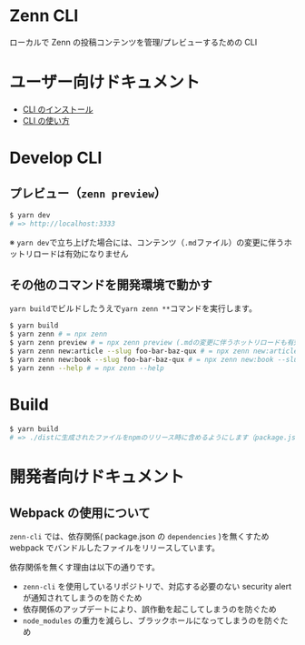 # Zenn CLI

ローカルで Zenn の投稿コンテンツを管理/プレビューするための CLI

# ユーザー向けドキュメント

- [CLI のインストール](https://zenn.dev/zenn/articles/install-zenn-cli)
- [CLI の使い方](https://zenn.dev/zenn/articles/zenn-cli-guide)

# Develop CLI

## プレビュー（`zenn preview`）

```bash
$ yarn dev
# => http://localhost:3333
```

※ `yarn dev`で立ち上げた場合には、コンテンツ（`.md`ファイル）の変更に伴うホットリロードは有効になりません

## その他のコマンドを開発環境で動かす

`yarn build`でビルドしたうえで`yarn zenn **`コマンドを実行します。

```bash
$ yarn build
$ yarn zenn # = npx zenn
$ yarn zenn preview # = npx zenn preview (.mdの変更に伴うホットリロードも有効になります)
$ yarn zenn new:article --slug foo-bar-baz-qux # = npx zenn new:article --slug foo-bar-baz-qux
$ yarn zenn new:book --slug foo-bar-baz-qux # = npx zenn new:book --slug foo-bar-baz-qux
$ yarn zenn --help # = npx zenn --help
```

# Build

```bash
$ yarn build
# => ./distに生成されたファイルをnpmのリリース時に含めるようにします（package.jsonの`files`に指定）
```

# 開発者向けドキュメント

## Webpack の使用について

`zenn-cli` では、依存関係( package.json の `dependencies` )を無くすため webpack でバンドルしたファイルをリリースしています。

依存関係を無くす理由は以下の通りです。

- `zenn-cli` を使用しているリポジトリで、対応する必要のない security alert が通知されてしまうのを防ぐため
- 依存関係のアップデートにより、誤作動を起こしてしまうのを防ぐため
- `node_modules` の重力を減らし、ブラックホールになってしまうのを防ぐため
